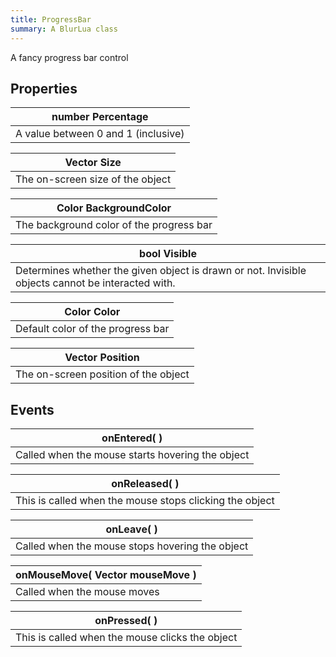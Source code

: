 ```yaml
---
title: ProgressBar
summary: A BlurLua class
---
```



A fancy progress bar control

## Properties
| **number** Percentage |
| --------------------- |
| A value between 0 and 1 (inclusive)     |

| **Vector** Size |
| --------------------- |
| The on-screen size of the object     |

| **Color** BackgroundColor |
| --------------------- |
| The background color of the progress bar     |

| **bool** Visible |
| --------------------- |
| Determines whether the given object is drawn or not. Invisible objects cannot be interacted with.     |

| **Color** Color |
| --------------------- |
| Default color of the progress bar     |

| **Vector** Position |
| --------------------- |
| The on-screen position of the object     |

## Events
| onEntered(  ) |
| -------------------------- |
| Called when the mouse starts hovering the object |



| onReleased(  ) |
| -------------------------- |
| This is called when the mouse stops clicking the object |



| onLeave(  ) |
| -------------------------- |
| Called when the mouse stops hovering the object |



| onMouseMove( **Vector** mouseMove ) |
| -------------------------- |
| Called when the mouse moves |



| onPressed(  ) |
| -------------------------- |
| This is called when the mouse clicks the object |



